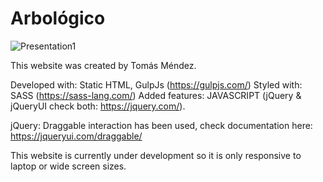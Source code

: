 # Arbológico
![Presentation1](https://user-images.githubusercontent.com/109675347/192825061-41965f89-96ca-4dbe-b30b-563040bb733b.gif)


This website was created by Tomás Méndez.

Developed with: Static HTML, GulpJs (https://gulpjs.com/)
Styled with: SASS (https://sass-lang.com/)
Added features: JAVASCRIPT (jQuery & jQueryUI check both: https://jquery.com/).

jQuery: 
Draggable interaction has been used, check documentation here: https://jqueryui.com/draggable/

This website is currently under development so it is only responsive to laptop or wide screen sizes.

